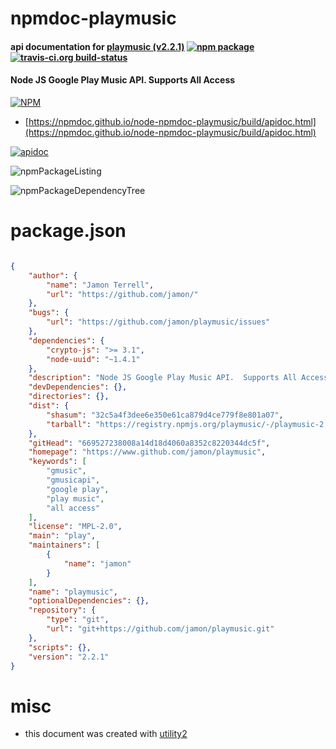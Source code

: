 # npmdoc-playmusic

#### api documentation for  [playmusic (v2.2.1)](https://www.github.com/jamon/playmusic)  [![npm package](https://img.shields.io/npm/v/npmdoc-playmusic.svg?style=flat-square)](https://www.npmjs.org/package/npmdoc-playmusic) [![travis-ci.org build-status](https://api.travis-ci.org/npmdoc/node-npmdoc-playmusic.svg)](https://travis-ci.org/npmdoc/node-npmdoc-playmusic)

#### Node JS Google Play Music API.  Supports All Access

[![NPM](https://nodei.co/npm/playmusic.png?downloads=true&downloadRank=true&stars=true)](https://www.npmjs.com/package/playmusic)

- [https://npmdoc.github.io/node-npmdoc-playmusic/build/apidoc.html](https://npmdoc.github.io/node-npmdoc-playmusic/build/apidoc.html)

[![apidoc](https://npmdoc.github.io/node-npmdoc-playmusic/build/screenCapture.buildCi.browser.%252Ftmp%252Fbuild%252Fapidoc.html.png)](https://npmdoc.github.io/node-npmdoc-playmusic/build/apidoc.html)

![npmPackageListing](https://npmdoc.github.io/node-npmdoc-playmusic/build/screenCapture.npmPackageListing.svg)

![npmPackageDependencyTree](https://npmdoc.github.io/node-npmdoc-playmusic/build/screenCapture.npmPackageDependencyTree.svg)



# package.json

```json

{
    "author": {
        "name": "Jamon Terrell",
        "url": "https://github.com/jamon/"
    },
    "bugs": {
        "url": "https://github.com/jamon/playmusic/issues"
    },
    "dependencies": {
        "crypto-js": ">= 3.1",
        "node-uuid": "~1.4.1"
    },
    "description": "Node JS Google Play Music API.  Supports All Access",
    "devDependencies": {},
    "directories": {},
    "dist": {
        "shasum": "32c5a4f3dee6e350e61ca879d4ce779f8e801a07",
        "tarball": "https://registry.npmjs.org/playmusic/-/playmusic-2.2.1.tgz"
    },
    "gitHead": "669527238008a14d18d4060a8352c8220344dc5f",
    "homepage": "https://www.github.com/jamon/playmusic",
    "keywords": [
        "gmusic",
        "gmusicapi",
        "google play",
        "play music",
        "all access"
    ],
    "license": "MPL-2.0",
    "main": "play",
    "maintainers": [
        {
            "name": "jamon"
        }
    ],
    "name": "playmusic",
    "optionalDependencies": {},
    "repository": {
        "type": "git",
        "url": "git+https://github.com/jamon/playmusic.git"
    },
    "scripts": {},
    "version": "2.2.1"
}
```



# misc
- this document was created with [utility2](https://github.com/kaizhu256/node-utility2)
